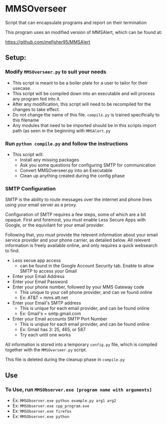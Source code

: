 # MMSOverseer
Script that can encapsulate programs and report on their termination

This program uses an modified version of MMSAlert, which can be found at:

https://github.com/mefisher95/MMSAlert

## Setup:

### Modify ```MMSOverseer.py``` to suit your needs
- This script is meant to be a boiler plate for a user to tailor for their usecase. 
- This script will be compiled down into an executable and will process any program fed into it.
- After any modification, this script will need to be recompiled for the changes to take effect.
- Do not change the name of this file. ```compile.py``` is trained specifically to this filename
- Any modules that need to be imported should be in this scripts import path (as seen in the beginning with ```MMSAlert.py```

### Run ```python compile.py``` and follow the instructions
- This script will:
  - Install any missing packages
  - Ask you some questions for configuring SMTP for communication
  - Convert MMSOverseer.py into an Executable
  - Clean up anything created during the config phase

### SMTP Configuration
SMTP is the ability to route messages over the internet and phone lines using your email server as a proxy.

Configuration of SMTP requires a few steps, some of which are a bit opaque.
First and foremost, you must enable Less Secure Apps with Google, or the 
equivilant for your email provider. 

Following that, you must provide the relevent information about your email service provider and your phone carrier, as detailed below.
All relevent information is freely available online, and only requires a quick websearch to find.

  - Less secue app access
	  - can be found in the Google Account Security tab. Enable to
	    allow SMTP to access your Gmail  
  - Enter your Email Address
  - Enter your Email Password
  - Enter your phone number, followed by your MMS Gateway code
	  - This unique to your cell phone provider, and can ve found 
	  online
	  - Ex: AT&T = mms.att.net
  - Enter your Email's SMTP address
	  - This is unique for each email provider, and can be found online
	  - Ex: Gmail's = smtp.gmail.com
  - Enter your Email accounts SMTP Port Number
	  - This is unqiue for each email provider, and can be found online
	  - Ex: Gmail has 3: 25, 465, or 587
	  - Try each until one works

All information is stored into a temporary ```config.py``` file, which is compiled together with the ```MMSOverseer.py``` script.

This file is deleted during the cleanup phase in ```compile.py```

## Use
### To Use, run ```MMSObserver.exe [program name with arguments]```
- Ex: ```MMSObserver.exe python example.py arg1 arg2```
- Ex: ```MMSObserver.exe cpp_program.exe```
- Ex: ```MMSObserver.exe firefox```
- Ex: ```MMSObserver.exe python```

